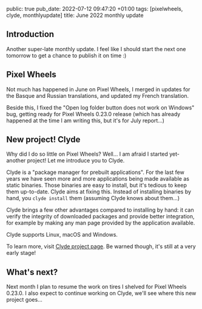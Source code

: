 public: true
pub_date: 2022-07-12 09:47:20 +01:00
tags: [pixelwheels, clyde, monthlyupdate]
title: June 2022 monthly update

## Introduction

Another super-late monthly update. I feel like I should start the next one tomorrow to get a chance to publish it on time :)

## Pixel Wheels

Not much has happened in June on Pixel Wheels, I merged in updates for the Basque and Russian translations, and updated my French translation.

Beside this, I fixed the "Open log folder button does not work on Windows" bug, getting ready for Pixel Wheels 0.23.0 release (which has already happened at the time I am writing this, but it's for July report...)

<!-- break -->

## New project! Clyde

Why did I do so little on Pixel Wheels? Well... I am afraid I started yet-another project! Let me introduce you to Clyde.

Clyde is a "package manager for prebuilt applications". For the last few years we have seen more and more applications being made available as static binaries. Those binaries are easy to install, but it's tedious to keep them up-to-date. Clyde aims at fixing this. Instead of installing binaries by hand, you `clyde install` them (assuming Clyde knows about them...)

Clyde brings a few other advantages compared to installing by hand: it can verify the integrity of downloaded packages and provide better integration, for example by making any man page provided by the application available.

Clyde supports Linux, macOS and Windows.

To learn more, visit [Clyde project page](https://github.com/agateau/clyde). Be warned though, it's still at a very early stage!

## What's next?

Next month I plan to resume the work on tires I shelved for Pixel Wheels 0.23.0. I also expect to continue working on Clyde, we'll see where this new project goes...
